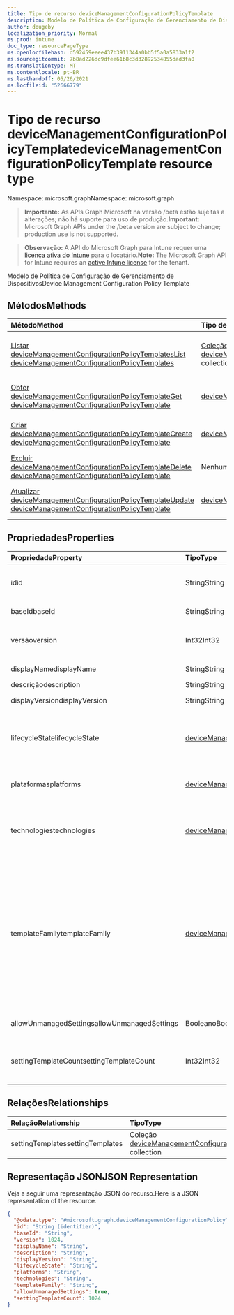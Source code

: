 ```yaml
---
title: Tipo de recurso deviceManagementConfigurationPolicyTemplate
description: Modelo de Política de Configuração de Gerenciamento de Dispositivos
author: dougeby
localization_priority: Normal
ms.prod: intune
doc_type: resourcePageType
ms.openlocfilehash: d592459eeee437b3911344a0bb5f5a0a5833a1f2
ms.sourcegitcommit: 7b8ad226dc9dfee61b8c3d32892534855dad3fa0
ms.translationtype: MT
ms.contentlocale: pt-BR
ms.lasthandoff: 05/26/2021
ms.locfileid: "52666779"
---
```

# <a name="devicemanagementconfigurationpolicytemplate-resource-type"></a><span data-ttu-id="16075-103">Tipo de recurso deviceManagementConfigurationPolicyTemplate</span><span class="sxs-lookup"><span data-stu-id="16075-103">deviceManagementConfigurationPolicyTemplate resource type</span></span>

<span data-ttu-id="16075-104">Namespace: microsoft.graph</span><span class="sxs-lookup"><span data-stu-id="16075-104">Namespace: microsoft.graph</span></span>

> <span data-ttu-id="16075-105">**Importante:** As APIs Graph Microsoft na versão /beta estão sujeitas a alterações; não há suporte para uso de produção.</span><span class="sxs-lookup"><span data-stu-id="16075-105">**Important:** Microsoft Graph APIs under the /beta version are subject to change; production use is not supported.</span></span>

> <span data-ttu-id="16075-106">**Observação:** A API do Microsoft Graph para Intune requer uma [licença ativa do Intune](https://go.microsoft.com/fwlink/?linkid=839381) para o locatário.</span><span class="sxs-lookup"><span data-stu-id="16075-106">**Note:** The Microsoft Graph API for Intune requires an [active Intune license](https://go.microsoft.com/fwlink/?linkid=839381) for the tenant.</span></span>

<span data-ttu-id="16075-107">Modelo de Política de Configuração de Gerenciamento de Dispositivos</span><span class="sxs-lookup"><span data-stu-id="16075-107">Device Management Configuration Policy Template</span></span>

## <a name="methods"></a><span data-ttu-id="16075-108">Métodos</span><span class="sxs-lookup"><span data-stu-id="16075-108">Methods</span></span>
|<span data-ttu-id="16075-109">Método</span><span class="sxs-lookup"><span data-stu-id="16075-109">Method</span></span>|<span data-ttu-id="16075-110">Tipo de retorno</span><span class="sxs-lookup"><span data-stu-id="16075-110">Return Type</span></span>|<span data-ttu-id="16075-111">Descrição</span><span class="sxs-lookup"><span data-stu-id="16075-111">Description</span></span>|
|:---|:---|:---|
|[<span data-ttu-id="16075-112">Listar deviceManagementConfigurationPolicyTemplates</span><span class="sxs-lookup"><span data-stu-id="16075-112">List deviceManagementConfigurationPolicyTemplates</span></span>](../api/intune-deviceconfigv2-devicemanagementconfigurationpolicytemplate-list.md)|<span data-ttu-id="16075-113">[Coleção deviceManagementConfigurationPolicyTemplate](../resources/intune-deviceconfigv2-devicemanagementconfigurationpolicytemplate.md)</span><span class="sxs-lookup"><span data-stu-id="16075-113">[deviceManagementConfigurationPolicyTemplate](../resources/intune-deviceconfigv2-devicemanagementconfigurationpolicytemplate.md) collection</span></span>|<span data-ttu-id="16075-114">Listar propriedades e relações dos [objetos deviceManagementConfigurationPolicyTemplate.](../resources/intune-deviceconfigv2-devicemanagementconfigurationpolicytemplate.md)</span><span class="sxs-lookup"><span data-stu-id="16075-114">List properties and relationships of the [deviceManagementConfigurationPolicyTemplate](../resources/intune-deviceconfigv2-devicemanagementconfigurationpolicytemplate.md) objects.</span></span>|
|[<span data-ttu-id="16075-115">Obter deviceManagementConfigurationPolicyTemplate</span><span class="sxs-lookup"><span data-stu-id="16075-115">Get deviceManagementConfigurationPolicyTemplate</span></span>](../api/intune-deviceconfigv2-devicemanagementconfigurationpolicytemplate-get.md)|[<span data-ttu-id="16075-116">deviceManagementConfigurationPolicyTemplate</span><span class="sxs-lookup"><span data-stu-id="16075-116">deviceManagementConfigurationPolicyTemplate</span></span>](../resources/intune-deviceconfigv2-devicemanagementconfigurationpolicytemplate.md)|<span data-ttu-id="16075-117">Leia propriedades e relações do [objeto deviceManagementConfigurationPolicyTemplate.](../resources/intune-deviceconfigv2-devicemanagementconfigurationpolicytemplate.md)</span><span class="sxs-lookup"><span data-stu-id="16075-117">Read properties and relationships of the [deviceManagementConfigurationPolicyTemplate](../resources/intune-deviceconfigv2-devicemanagementconfigurationpolicytemplate.md) object.</span></span>|
|[<span data-ttu-id="16075-118">Criar deviceManagementConfigurationPolicyTemplate</span><span class="sxs-lookup"><span data-stu-id="16075-118">Create deviceManagementConfigurationPolicyTemplate</span></span>](../api/intune-deviceconfigv2-devicemanagementconfigurationpolicytemplate-create.md)|[<span data-ttu-id="16075-119">deviceManagementConfigurationPolicyTemplate</span><span class="sxs-lookup"><span data-stu-id="16075-119">deviceManagementConfigurationPolicyTemplate</span></span>](../resources/intune-deviceconfigv2-devicemanagementconfigurationpolicytemplate.md)|<span data-ttu-id="16075-120">Crie um novo [objeto deviceManagementConfigurationPolicyTemplate.](../resources/intune-deviceconfigv2-devicemanagementconfigurationpolicytemplate.md)</span><span class="sxs-lookup"><span data-stu-id="16075-120">Create a new [deviceManagementConfigurationPolicyTemplate](../resources/intune-deviceconfigv2-devicemanagementconfigurationpolicytemplate.md) object.</span></span>|
|[<span data-ttu-id="16075-121">Excluir deviceManagementConfigurationPolicyTemplate</span><span class="sxs-lookup"><span data-stu-id="16075-121">Delete deviceManagementConfigurationPolicyTemplate</span></span>](../api/intune-deviceconfigv2-devicemanagementconfigurationpolicytemplate-delete.md)|<span data-ttu-id="16075-122">Nenhuma</span><span class="sxs-lookup"><span data-stu-id="16075-122">None</span></span>|<span data-ttu-id="16075-123">Exclui um [deviceManagementConfigurationPolicyTemplate](../resources/intune-deviceconfigv2-devicemanagementconfigurationpolicytemplate.md).</span><span class="sxs-lookup"><span data-stu-id="16075-123">Deletes a [deviceManagementConfigurationPolicyTemplate](../resources/intune-deviceconfigv2-devicemanagementconfigurationpolicytemplate.md).</span></span>|
|[<span data-ttu-id="16075-124">Atualizar deviceManagementConfigurationPolicyTemplate</span><span class="sxs-lookup"><span data-stu-id="16075-124">Update deviceManagementConfigurationPolicyTemplate</span></span>](../api/intune-deviceconfigv2-devicemanagementconfigurationpolicytemplate-update.md)|[<span data-ttu-id="16075-125">deviceManagementConfigurationPolicyTemplate</span><span class="sxs-lookup"><span data-stu-id="16075-125">deviceManagementConfigurationPolicyTemplate</span></span>](../resources/intune-deviceconfigv2-devicemanagementconfigurationpolicytemplate.md)|<span data-ttu-id="16075-126">Atualize as propriedades de [um objeto deviceManagementConfigurationPolicyTemplate.](../resources/intune-deviceconfigv2-devicemanagementconfigurationpolicytemplate.md)</span><span class="sxs-lookup"><span data-stu-id="16075-126">Update the properties of a [deviceManagementConfigurationPolicyTemplate](../resources/intune-deviceconfigv2-devicemanagementconfigurationpolicytemplate.md) object.</span></span>|

## <a name="properties"></a><span data-ttu-id="16075-127">Propriedades</span><span class="sxs-lookup"><span data-stu-id="16075-127">Properties</span></span>
|<span data-ttu-id="16075-128">Propriedade</span><span class="sxs-lookup"><span data-stu-id="16075-128">Property</span></span>|<span data-ttu-id="16075-129">Tipo</span><span class="sxs-lookup"><span data-stu-id="16075-129">Type</span></span>|<span data-ttu-id="16075-130">Descrição</span><span class="sxs-lookup"><span data-stu-id="16075-130">Description</span></span>|
|:---|:---|:---|
|<span data-ttu-id="16075-131">id</span><span class="sxs-lookup"><span data-stu-id="16075-131">id</span></span>|<span data-ttu-id="16075-132">String</span><span class="sxs-lookup"><span data-stu-id="16075-132">String</span></span>|<span data-ttu-id="16075-133">Chave do documento do modelo, composta por BaseId e Version.</span><span class="sxs-lookup"><span data-stu-id="16075-133">Key of the template document, composed of BaseId and Version.</span></span> <span data-ttu-id="16075-134">Gerado automaticamente.</span><span class="sxs-lookup"><span data-stu-id="16075-134">Automatically generated.</span></span>|
|<span data-ttu-id="16075-135">baseId</span><span class="sxs-lookup"><span data-stu-id="16075-135">baseId</span></span>|<span data-ttu-id="16075-136">String</span><span class="sxs-lookup"><span data-stu-id="16075-136">String</span></span>|<span data-ttu-id="16075-137">Identificador de base de modelos</span><span class="sxs-lookup"><span data-stu-id="16075-137">Template base identifier</span></span>|
|<span data-ttu-id="16075-138">versão</span><span class="sxs-lookup"><span data-stu-id="16075-138">version</span></span>|<span data-ttu-id="16075-139">Int32</span><span class="sxs-lookup"><span data-stu-id="16075-139">Int32</span></span>|<span data-ttu-id="16075-140">Versão do modelo.</span><span class="sxs-lookup"><span data-stu-id="16075-140">Template version.</span></span> <span data-ttu-id="16075-141">Valores válidos de 1 a 2147483647.</span><span class="sxs-lookup"><span data-stu-id="16075-141">Valid values 1 to 2147483647.</span></span> <span data-ttu-id="16075-142">Essa propriedade é somente leitura.</span><span class="sxs-lookup"><span data-stu-id="16075-142">This property is read-only.</span></span>|
|<span data-ttu-id="16075-143">displayName</span><span class="sxs-lookup"><span data-stu-id="16075-143">displayName</span></span>|<span data-ttu-id="16075-144">String</span><span class="sxs-lookup"><span data-stu-id="16075-144">String</span></span>|<span data-ttu-id="16075-145">Nome de exibição do modelo</span><span class="sxs-lookup"><span data-stu-id="16075-145">Template display name</span></span>|
|<span data-ttu-id="16075-146">descrição</span><span class="sxs-lookup"><span data-stu-id="16075-146">description</span></span>|<span data-ttu-id="16075-147">String</span><span class="sxs-lookup"><span data-stu-id="16075-147">String</span></span>|<span data-ttu-id="16075-148">Descrição do modelo</span><span class="sxs-lookup"><span data-stu-id="16075-148">Template description</span></span>|
|<span data-ttu-id="16075-149">displayVersion</span><span class="sxs-lookup"><span data-stu-id="16075-149">displayVersion</span></span>|<span data-ttu-id="16075-150">String</span><span class="sxs-lookup"><span data-stu-id="16075-150">String</span></span>|<span data-ttu-id="16075-151">Descrição da versão do modelo</span><span class="sxs-lookup"><span data-stu-id="16075-151">Description of template version</span></span>|
|<span data-ttu-id="16075-152">lifecycleState</span><span class="sxs-lookup"><span data-stu-id="16075-152">lifecycleState</span></span>|[<span data-ttu-id="16075-153">deviceManagementTemplateLifecycleState</span><span class="sxs-lookup"><span data-stu-id="16075-153">deviceManagementTemplateLifecycleState</span></span>](../resources/intune-deviceconfigv2-devicemanagementtemplatelifecyclestate.md)|<span data-ttu-id="16075-154">Indique o estado atual do modelo de ciclo de vida.</span><span class="sxs-lookup"><span data-stu-id="16075-154">Indicate current lifecycle state of template.</span></span> <span data-ttu-id="16075-155">Os possíveis valores são: `invalid`, `draft`, `active`, `superseded`, `deprecated`, `retired`.</span><span class="sxs-lookup"><span data-stu-id="16075-155">Possible values are: `invalid`, `draft`, `active`, `superseded`, `deprecated`, `retired`.</span></span>|
|<span data-ttu-id="16075-156">plataformas</span><span class="sxs-lookup"><span data-stu-id="16075-156">platforms</span></span>|[<span data-ttu-id="16075-157">deviceManagementConfigurationPlatforms</span><span class="sxs-lookup"><span data-stu-id="16075-157">deviceManagementConfigurationPlatforms</span></span>](../resources/intune-deviceconfigv2-devicemanagementconfigurationplatforms.md)|<span data-ttu-id="16075-158">Plataformas para este modelo.</span><span class="sxs-lookup"><span data-stu-id="16075-158">Platforms for this template.</span></span> <span data-ttu-id="16075-159">Os valores possíveis são: `none`, `macOS`, `windows10X`, `windows10`.</span><span class="sxs-lookup"><span data-stu-id="16075-159">Possible values are: `none`, `macOS`, `windows10X`, `windows10`.</span></span>|
|<span data-ttu-id="16075-160">technologies</span><span class="sxs-lookup"><span data-stu-id="16075-160">technologies</span></span>|[<span data-ttu-id="16075-161">deviceManagementConfigurationTechnologies</span><span class="sxs-lookup"><span data-stu-id="16075-161">deviceManagementConfigurationTechnologies</span></span>](../resources/intune-deviceconfigv2-devicemanagementconfigurationtechnologies.md)|<span data-ttu-id="16075-162">Tecnologias para este modelo.</span><span class="sxs-lookup"><span data-stu-id="16075-162">Technologies for this template.</span></span> <span data-ttu-id="16075-163">Os valores possíveis são: `none`, `mdm`, `windows10XManagement`, `configManager`, `microsoftSense`.</span><span class="sxs-lookup"><span data-stu-id="16075-163">Possible values are: `none`, `mdm`, `windows10XManagement`, `configManager`, `microsoftSense`.</span></span>|
|<span data-ttu-id="16075-164">templateFamily</span><span class="sxs-lookup"><span data-stu-id="16075-164">templateFamily</span></span>|[<span data-ttu-id="16075-165">deviceManagementConfigurationTemplateFamily</span><span class="sxs-lookup"><span data-stu-id="16075-165">deviceManagementConfigurationTemplateFamily</span></span>](../resources/intune-deviceconfigv2-devicemanagementconfigurationtemplatefamily.md)|<span data-ttu-id="16075-166">TemplateFamily para este modelo.</span><span class="sxs-lookup"><span data-stu-id="16075-166">TemplateFamily for this template.</span></span> <span data-ttu-id="16075-167">Os valores possíveis são: `none`, `endpointSecurityAntivirus`, `endpointSecurityDiskEncryption`, `endpointSecurityFirewall`, `endpointSecurityEndpointDetectionAndResponse`, `endpointSecurityAttackSurfaceReduction`, `endpointSecurityAccountProtection`, `endpointSecurityApplicationControl`.</span><span class="sxs-lookup"><span data-stu-id="16075-167">Possible values are: `none`, `endpointSecurityAntivirus`, `endpointSecurityDiskEncryption`, `endpointSecurityFirewall`, `endpointSecurityEndpointDetectionAndResponse`, `endpointSecurityAttackSurfaceReduction`, `endpointSecurityAccountProtection`, `endpointSecurityApplicationControl`.</span></span>|
|<span data-ttu-id="16075-168">allowUnmanagedSettings</span><span class="sxs-lookup"><span data-stu-id="16075-168">allowUnmanagedSettings</span></span>|<span data-ttu-id="16075-169">Booleano</span><span class="sxs-lookup"><span data-stu-id="16075-169">Boolean</span></span>|<span data-ttu-id="16075-170">Permitir modelos de configuração nãomanageados</span><span class="sxs-lookup"><span data-stu-id="16075-170">Allow unmanaged setting templates</span></span>|
|<span data-ttu-id="16075-171">settingTemplateCount</span><span class="sxs-lookup"><span data-stu-id="16075-171">settingTemplateCount</span></span>|<span data-ttu-id="16075-172">Int32</span><span class="sxs-lookup"><span data-stu-id="16075-172">Int32</span></span>|<span data-ttu-id="16075-173">Número de modelos de configuração.</span><span class="sxs-lookup"><span data-stu-id="16075-173">Number of setting templates.</span></span> <span data-ttu-id="16075-174">Valores válidos de 0 a 2147483647.</span><span class="sxs-lookup"><span data-stu-id="16075-174">Valid values 0 to 2147483647.</span></span> <span data-ttu-id="16075-175">Essa propriedade é somente leitura.</span><span class="sxs-lookup"><span data-stu-id="16075-175">This property is read-only.</span></span>|

## <a name="relationships"></a><span data-ttu-id="16075-176">Relações</span><span class="sxs-lookup"><span data-stu-id="16075-176">Relationships</span></span>
|<span data-ttu-id="16075-177">Relação</span><span class="sxs-lookup"><span data-stu-id="16075-177">Relationship</span></span>|<span data-ttu-id="16075-178">Tipo</span><span class="sxs-lookup"><span data-stu-id="16075-178">Type</span></span>|<span data-ttu-id="16075-179">Descrição</span><span class="sxs-lookup"><span data-stu-id="16075-179">Description</span></span>|
|:---|:---|:---|
|<span data-ttu-id="16075-180">settingTemplates</span><span class="sxs-lookup"><span data-stu-id="16075-180">settingTemplates</span></span>|<span data-ttu-id="16075-181">[Coleção deviceManagementConfigurationSettingTemplate](../resources/intune-deviceconfigv2-devicemanagementconfigurationsettingtemplate.md)</span><span class="sxs-lookup"><span data-stu-id="16075-181">[deviceManagementConfigurationSettingTemplate](../resources/intune-deviceconfigv2-devicemanagementconfigurationsettingtemplate.md) collection</span></span>|<span data-ttu-id="16075-182">Modelos de configuração</span><span class="sxs-lookup"><span data-stu-id="16075-182">Setting templates</span></span>|

## <a name="json-representation"></a><span data-ttu-id="16075-183">Representação JSON</span><span class="sxs-lookup"><span data-stu-id="16075-183">JSON Representation</span></span>
<span data-ttu-id="16075-184">Veja a seguir uma representação JSON do recurso.</span><span class="sxs-lookup"><span data-stu-id="16075-184">Here is a JSON representation of the resource.</span></span>
<!-- {
  "blockType": "resource",
  "keyProperty": "id",
  "@odata.type": "microsoft.graph.deviceManagementConfigurationPolicyTemplate"
}
-->
``` json
{
  "@odata.type": "#microsoft.graph.deviceManagementConfigurationPolicyTemplate",
  "id": "String (identifier)",
  "baseId": "String",
  "version": 1024,
  "displayName": "String",
  "description": "String",
  "displayVersion": "String",
  "lifecycleState": "String",
  "platforms": "String",
  "technologies": "String",
  "templateFamily": "String",
  "allowUnmanagedSettings": true,
  "settingTemplateCount": 1024
}
```




